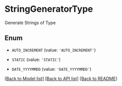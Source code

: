 # StringGeneratorType

Generate Strings of Type

## Enum

* `AUTO_INCREMENT` (value: `'AUTO_INCREMENT'`)

* `STATIC` (value: `'STATIC'`)

* `DATE_YYYYMMDD` (value: `'DATE_YYYYMMDD'`)

[[Back to Model list]](../README.md#documentation-for-models) [[Back to API list]](../README.md#documentation-for-api-endpoints) [[Back to README]](../README.md)


